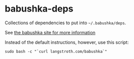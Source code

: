 # babushka-deps

Collections of dependencies to put into `~/.babushka/deps`.

See [the babushka site for more information](http://babushka.me)

Instead of the default instructions, however, use this script:

    sudo bash -c "`curl langstroth.com/babushka`"
